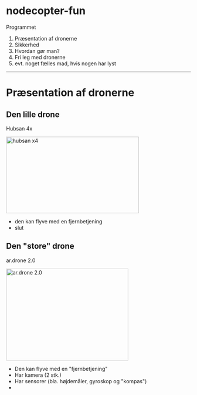 # nodecopter-fun

Programmet

1.	Præsentation af dronerne
2.	Sikkerhed
3.	Hvordan gør man?
4.	Fri leg med dronerne
5.	evt. noget fælles mad, hvis nogen har lyst

---

# Præsentation af dronerne

## Den lille drone 

Hubsan 4x

<img src="http://quadcopterbase.com/wp-content/uploads/2014/08/IMG_2924.jpg" alt="hubsan x4" height="208" width="362">

* den kan flyve med en fjernbetjening
* slut


## Den "store" drone

ar.drone 2.0

<img src="https://www.dronegeeks.com/img/5b6a/ar-drone-20-elite-editionsa1_jpg_egdetail.jpg" alt="ar.drone 2.0" height="250" width="333">

* Den kan flyve med en "fjernbetjening"
* Har kamera (2 stk.)
* Har sensorer (bla. højdemåler, gyroskop og "kompas")
* 
